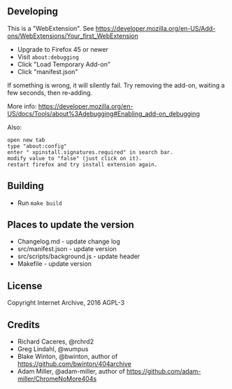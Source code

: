 ## Developing

This is a "WebExtension". See https://developer.mozilla.org/en-US/Add-ons/WebExtensions/Your_first_WebExtension

- Upgrade to Firefox 45 or newer
- Visit `about:debugging`
- Click "Load Temporary Add-on"
- Click "manifest.json"

If something is wrong, it will silently fail. Try removing the add-on, waiting a few seconds, then re-adding.

More info:
https://developer.mozilla.org/en-US/docs/Tools/about%3Adebugging#Enabling_add-on_debugging

Also:
```
open new tab
type "about:config"
enter " xpinstall.signatures.required" in search bar.
modify value to "false" (just click on it).
restart firefox and try install extension again.
```


## Building

- Run `make build`


## Places to update the version

- Changelog.md - update change log
- src/manifest.json - update version
- src/scripts/background.js - update header
- Makefile - update version


## License

Copyright Internet Archive, 2016
AGPL-3


## Credits

  - Richard Caceres, @rchrd2
  - Greg Lindahl, @wumpus
  - Blake Winton, @bwinton, author of https://github.com/bwinton/404archive
  - Adam Miller, @adam-miller, author of https://github.com/adam-miller/ChromeNoMore404s
